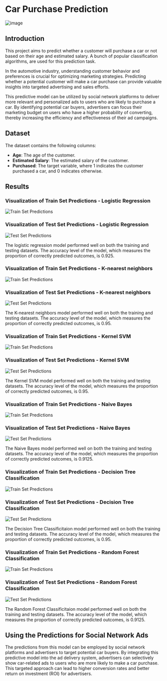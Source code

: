 # Car Purchase Prediction 

![image](https://github.com/nih4t/Car-Purchase-Prediction/assets/82613166/d8cf7882-90ea-4bff-b467-163d121cd7ad)


## Introduction

This project aims to predict whether a customer will purchase a car or not based on their age and estimated salary. A bunch of popular classification algorithms, are used for this prediction task.

In the automotive industry, understanding customer behavior and preferences is crucial for optimizing marketing strategies. Predicting whether a potential customer will make a car purchase can provide valuable insights into targeted advertising and sales efforts.

This predictive model can be utilized by social network platforms to deliver more relevant and personalized ads to users who are likely to purchase a car. By identifying potential car buyers, advertisers can focus their marketing budget on users who have a higher probability of converting, thereby increasing the efficiency and effectiveness of their ad campaigns.

## Dataset

The dataset contains the following columns:

- **Age**: The age of the customer.
- **Estimated Salary**: The estimated salary of the customer.
- **Purchased**: The target variable, where 1 indicates the customer purchased a car, and 0 indicates otherwise.


## Results

### Visualization of Train Set Predictions - Logistic Regression

![Train Set Predictions](https://github.com/nih4t/Car-Purchase-Prediction/assets/82613166/06400fbe-4c30-4037-a3af-2addddc0caf3)

### Visualization of Test Set Predictions - Logistic Regression

![Test Set Predictions](https://github.com/nih4t/Car-Purchase-Prediction/assets/82613166/584e398d-9d8e-4e36-97bb-771b489d54c4)


The logistic regression model performed well on both the training and testing datasets. The accuracy level of the model, which measures the proportion of correctly predicted outcomes, is 0.925. 

### Visualization of Train Set Predictions - K-nearest neighbors 

![Train Set Predictions](https://github.com/nih4t/Car-Purchase-Prediction/assets/82613166/e6385dee-f1d6-4af9-9d71-95e782474930)

### Visualization of Test Set Predictions - K-nearest neighbors

![Test Set Predictions](https://github.com/nih4t/Car-Purchase-Prediction/assets/82613166/15c47a1d-09ef-488d-8ef4-4acd892ccc97)

The K-nearest neighbors model performed well on both the training and testing datasets. The accuracy level of the model, which measures the proportion of correctly predicted outcomes, is 0.95.

### Visualization of Train Set Predictions - Kernel SVM

![Train Set Predictions](https://github.com/nih4t/Car-Purchase-Prediction/assets/82613166/a5817bc3-5043-427e-9922-0e36df692af7)

### Visualization of Test Set Predictions - Kernel SVM

![Test Set Predictions](https://github.com/nih4t/Car-Purchase-Prediction/assets/82613166/fdc0443d-e122-4d12-b8f4-b7347bf9282e)

The Kernel SVM  model performed well on both the training and testing datasets. The accuracy level of the model, which measures the proportion of correctly predicted outcomes, is 0.95.

### Visualization of Train Set Predictions - Naive Bayes

![Train Set Predictions](https://github.com/nih4t/Car-Purchase-Prediction/assets/82613166/7b1b0022-b5a6-42e6-99d1-f0f66bfffad1)

### Visualization of Test Set Predictions - Naive Bayes

![Test Set Predictions](https://github.com/nih4t/Car-Purchase-Prediction/assets/82613166/0a918ef2-5592-4cb1-a6b4-925a1100b5a1)

The Naive Bayes model performed well on both the training and testing datasets. The accuracy level of the model, which measures the proportion of correctly predicted outcomes, is 0.9125.

### Visualization of Train Set Predictions - Decision Tree Classification

![Train Set Predictions](https://github.com/nih4t/Car-Purchase-Prediction/assets/82613166/a0920d05-5b46-4513-9ebe-724fdfe3885e)

### Visualization of Test Set Predictions - Decision Tree Classification

![Test Set Predictions](https://github.com/nih4t/Car-Purchase-Prediction/assets/82613166/70bcf0bc-4692-482c-a38c-d14fd1af42f3)

The Decision Tree Classificitaion model performed well on both the training and testing datasets. The accuracy level of the model, which measures the proportion of correctly predicted outcomes, is 0.95.

### Visualization of Train Set Predictions - Random Forest Classification

![Train Set Predictions](https://github.com/nih4t/Car-Purchase-Prediction/assets/82613166/3067c5da-fbad-414b-8cd0-881b86dd5800)

### Visualization of Test Set Predictions - Random Forest Classification

![Test Set Predictions](https://github.com/nih4t/Car-Purchase-Prediction/assets/82613166/15df8fe9-e971-49c7-96dc-3c6e623550eb)

The Random Forest Classificitaion model performed well on both the training and testing datasets. The accuracy level of the model, which measures the proportion of correctly predicted outcomes, is 0.9125.

## Using the Predictions for Social Network Ads

The predictions from this model can be employed by social network platforms and advertisers to target potential car buyers. By integrating this predictive model into the ad delivery system, advertisers can selectively show car-related ads to users who are more likely to make a car purchase. This targeted approach can lead to higher conversion rates and better return on investment (ROI) for advertisers.
